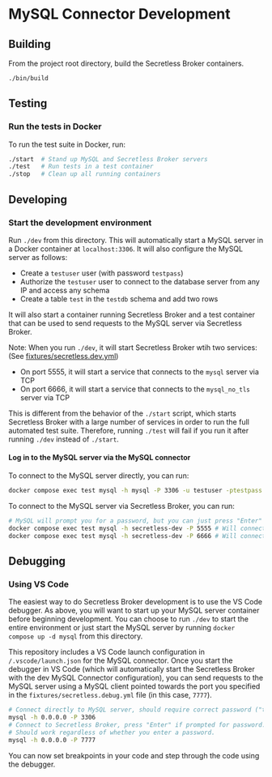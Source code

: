 # MySQL Connector Development

## Building

From the project root directory, build the Secretless Broker containers.

```sh
./bin/build
```

## Testing

### Run the tests in Docker

To run the test suite in Docker, run:

```sh
./start  # Stand up MySQL and Secretless Broker servers
./test   # Run tests in a test container
./stop   # Clean up all running containers
```

## Developing

### Start the development environment

Run `./dev` from this directory. This will automatically start a MySQL server in
a Docker container at `localhost:3306`. It will also configure the MySQL server as follows:

- Create a `testuser` user (with password `testpass`)
- Authorize the `testuser` user to connect to the database server from any IP and access any schema
- Create a table `test` in the `testdb` schema and add two rows

It will also start a container running Secretless Broker and a test container
that can be used to send requests to the MySQL server via Secretless Broker.

Note: When you run `./dev`, it will start Secretless Broker wtih two services:
(See [fixtures/secretless.dev.yml](fixtures/secretless.dev.yml))

- On port 5555, it will start a service that connects to the `mysql` server via TCP
- On port 6666, it will start a service that connects to the `mysql_no_tls` server via TCP

This is different from the behavior of the `./start` script, which starts Secretless Broker with
a large number of services in order to run the full automated test suite. Therefore,
running `./test` will fail if you run it after running `./dev` instead of `./start`.

#### Log in to the MySQL server via the MySQL connector

To connect to the MySQL server directly, you can run:

```sh
docker compose exec test mysql -h mysql -P 3306 -u testuser -ptestpass
```

To connect to the MySQL server via Secretless Broker, you can run:

```sh
# MySQL will prompt you for a password, but you can just press "Enter"
docker compose exec test mysql -h secretless-dev -P 5555 # Will connect to the `mysql` container
docker compose exec test mysql -h secretless-dev -P 6666 # Will connect to `mysql_no_tls`
```

## Debugging

### Using VS Code

The easiest way to do Secretless Broker development is to use the VS Code
debugger. As above, you will want to start up your MySQL server container before
beginning development. You can choose to run `./dev` to start the entire environment
or just start the MySQL server by running `docker compose up -d mysql` from this directory.

This repository includes a VS Code launch configuration in
`/.vscode/launch.json` for the MySQL connector. Once you start the debugger in
VS Code (which will automatically start the Secretless Broker with the dev MySQL
Connector configuration), you can send requests to the MySQL server using a
MySQL client pointed towards the port you specified in the
`fixtures/secretless.debug.yml` file (in this case, `7777`).

```sh
# Connect directly to MySQL server, should require correct password ("testpass").
mysql -h 0.0.0.0 -P 3306
# Connect to Secretless Broker, press "Enter" if prompted for password.
# Should work regardless of whether you enter a password.
mysql -h 0.0.0.0 -P 7777
```

You can now set breakpoints in your code and step through the code using the
debugger.
